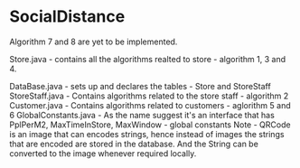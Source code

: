 # SocialDistance

Algorithm 7 and 8 are yet to be implemented.


Store.java - contains all the algorithms realted to store - algorithm 1, 3 and 4.



DataBase.java - sets up and declares the tables - Store and StoreStaff
StoreStaff.java - Contains algorithms related to the store staff - algorithm 2
Customer.java - Contains algorithms related to customers - aglorithm 5 and 6
GlobalConstants.java - As the name suggest it's an interface that has PplPerM2, MaxTimeInStore, MaxWindow - global constants
Note - QRCode is an image that can encodes strings, hence instead of images the strings that are encoded are stored in the database.
And the String can be converted to the image whenever required locally.
